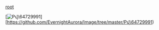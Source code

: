 [root](https://github.com/EvernightAurora/Image/tree/master/)


[![Pվ\64729991](https://github.com/EvernightAurora/Image/tree/master/Pվ\64729991\Les.jpg)][https://github.com/EvernightAurora/Image/tree/master/Pվ\64729991)

